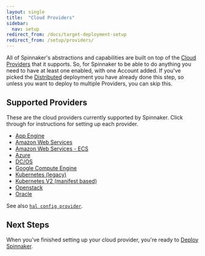 ```yaml
---
layout: single
title:  "Cloud Providers"
sidebar:
  nav: setup
redirect_from: /docs/target-deployment-setup
redirect_from: /setup/providers/
---
```


All of Spinnaker's abstractions and capabilities are built on top of the [Cloud
Providers](/concepts/providers/) that it supports. So, for Spinnaker to be able to do anything you
need to have at least one enabled, with one Account added. If you've picked the
[Distributed](/setup/install/environment/#distributed) deployment you have
already done this step, so unless you want to deploy to multiple Providers, you
can skip this.

## Supported Providers

These are the cloud providers currently supported by Spinnaker. Click through for instructions for setting up each provider.

* <a href="/setup/install/providers/appengine/">App Engine</a>
* <a href="/setup/install/providers/aws/">Amazon Web Services</a>
* <a href="/setup/install/providers/ecs/">Amazon Web Services - ECS</a>
* <a href="/setup/install/providers/azure/">Azure</a>
* <a href="/setup/install/providers/dcos/">DC/OS</a>
* <a href="/setup/install/providers/gce/">Google Compute Engine</a>
* <a href="/setup/install/providers/kubernetes/">Kubernetes (legacy)</a>
* <a href="/setup/install/providers/kubernetes-v2/">Kubernetes V2 (manifest based)</a>
* <a href="/setup/install/providers/openstack/">Openstack</a>
* <a href="/setup/install/providers/oracle/">Oracle</a>

See also [`hal config provider`](/reference/halyard/commands/#hal-config-provider).

## Next Steps

When you've finished setting up your cloud provider, you're ready to [Deploy Spinnaker](/setup/install/deploy/).
